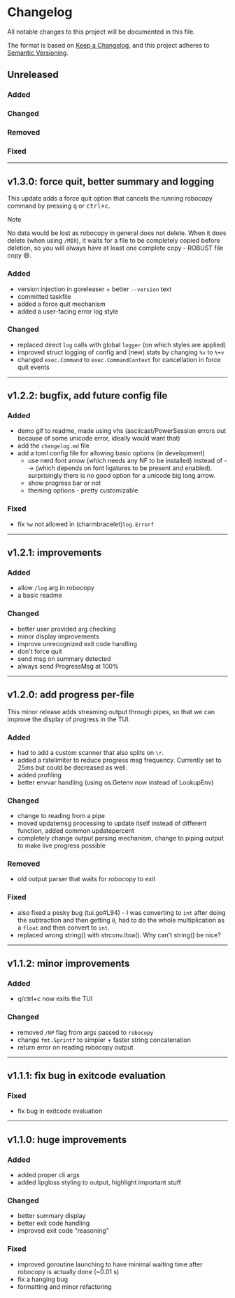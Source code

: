# Changelog

All notable changes to this project will be documented in this file.

The format is based on [Keep a Changelog](https://keepachangelog.com/en/1.1.0/),
and this project adheres to [Semantic Versioning](https://semver.org/spec/v2.0.0.html).

## Unreleased

### Added
### Changed
### Removed
### Fixed

---

## v1.3.0: force quit, better summary and logging

This update adds a force quit option that cancels the running robocopy command by pressing <kbd>q</kbd> or <kbd>ctrl+c</kbd>. 

> [!NOTE]
> No data would be lost as robocopy in general does not delete. When it does delete (when using `/MIR`), it waits for a file to be completely copied before deletion, so you will always have at least one complete copy - ROBUST file copy 😄.

### Added
- version injection in goreleaser + better `--version` text
- committed taskfile
- added a force quit mechanism
- added a user-facing error log style

### Changed
- replaced direct `log` calls with global `logger` (on which styles are applied)
- improved struct logging of config and (new) stats by changing `%v` to `%+v`
- changed `exec.Command` to `exec.CommandContext` for cancellation in force quit events

---

## v1.2.2: bugfix, add future config file

### Added
- demo gif to readme, made using vhs (asciicast/PowerSession errors out because of some unicode error, ideally would want that)
- add the `changelog.md` file
- add a toml config file for allowing basic options (in development)
	- use nerd font arrow (which needs any NF to be installed) instead of --> (which depends on font ligatures to be present and enabled). surprisingly there is no good option for a unicode big long arrow. 
	- show progress bar or not 
	- theming options - pretty customizable

### Fixed
- fix `%w` not allowed in (charmbracelet)`log.Errorf`

---

## v1.2.1: improvements

### Added
- allow `/log` arg in robocopy
- a basic readme

### Changed
- better user provided arg checking
- minor display improvements
- improve unrecognized exit code handling
- don't force quit
- send msg on summary detected
- always send ProgressMsg at 100%

---

## v1.2.0: add progress per-file

This minor release adds streaming output through pipes, so that we can improve the display of progress in the TUI.

### Added
- had to add a custom scanner that also splits on `\r`.
- added a ratelimiter to reduce progress msg frequency. Currently set to 25ms but could be decreased as well.
- added profiling
- better envvar handling (using os.Getenv now instead of LookupEnv)

### Changed
- change to reading from a pipe
- moved updatemsg processing to update itself instead of different function, added common updatepercent
- completely change output parsing mechanism, change to piping output to make live progress possible

### Removed
- old output parser that waits for robocopy to exit

### Fixed
- also fixed a pesky bug (tui.go#L94) - I was converting to `int` after doing the subtraction and then getting `0`, had to do the whole multiplication as a `float` and then convert to `int`.
- replaced wrong string(<int>) with strconv.Itoa(). Why can't string() be nice?

---

## v1.1.2: minor improvements

### Added
- q/ctrl+c now exits the TUI

### Changed
- removed `/NP` flag from args passed to `robocopy`
- change `fmt.Sprintf` to simpler + faster string concatenation
- return error on reading robocopy output

---

## v1.1.1: fix bug in exitcode evaluation

### Fixed
- fix bug in exitcode evaluation

---

## v1.1.0: huge improvements

### Added
- added proper cli args
- added lipgloss styling to output, highlight important stuff

### Changed
- better summary display
- better exit code handling
- improved exit code "reasoning"

### Fixed
- improved goroutine launching to have minimal waiting time after robocopy is actually done (~0.01 s)
- fix a hanging bug
- formatting and minor refactoring
